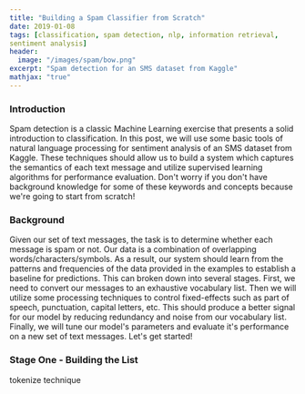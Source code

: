 ```yaml
---
title: "Building a Spam Classifier from Scratch"
date: 2019-01-08
tags: [classification, spam detection, nlp, information retrieval,
sentiment analysis]
header:
  image: "/images/spam/bow.png"
excerpt: "Spam detection for an SMS dataset from Kaggle"
mathjax: "true"
---
```

### Introduction

Spam detection is a classic Machine Learning exercise that presents a solid
introduction to classification. In this post, we will use some basic tools of
natural language processing for sentiment analysis of an SMS dataset from Kaggle.
These techniques should allow us to build a system which captures the semantics
of each text message and utilize supervised learning algorithms for performance
evaluation. Don't worry if you don't have background knowledge for some of these
keywords and concepts because we're going to start from scratch!

### Background

Given our set of text messages, the task is to determine whether each message is spam or not.
Our data is a combination of overlapping words/characters/symbols. As a result, our system
should learn from the patterns and frequencies of the data provided in the examples to establish a baseline for predictions. This can broken down into several stages. First, we need to convert our messages to an exhaustive vocabulary list. Then we will utilize some processing techniques to control fixed-effects such as part of speech, punctuation, capital letters, etc. This should produce a better signal for our model by reducing redundancy and noise from our vocabulary list. Finally, we will tune our model's parameters and evaluate it's performance on a new set of text messages. Let's get started!


### Stage One - Building the List

tokenize technique
